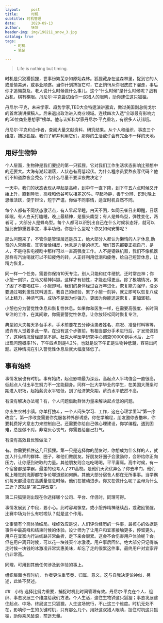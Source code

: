 ```yaml
---
layout:     post
title:      时机
subtitle: 时机管理
date:       2020-09-13
author:     钰博
header-img: img/190211_snow_3.jpg
catalog: true
tags:
    - 时机
    - 笔记
    
---
```



> Life is nothing but timing.

时机是只狡猾狐狸，世事纷繁芜杂如原始森林。狐狸藏身在这森林里，捉到它的人或爱情美满，或事业顺遂。当你计划捕捉它时，它正悄悄从你眼皮底下溜走，事后你才追悔莫及。老人说什么时候做什么事儿。这个“什么时候”是什么时候呢？战有战机，棋有棋眼。丹尼尔·平克尝试给你一双猎人的眼睛，助你逮住这只狐狸。

丹尼尔·平克，未来学家、趋势学家,TED大会特邀演讲嘉宾，做过美国副总统戈尔的首席演讲撰稿人。后来退出政治进入商业领域。连续四次入选“全球最有影响力的50位商业思想家”榜单。他与认知科学家丹尼尔·平克重名，有很多人认错哦。

丹尼尔·平克和合作者，查阅大量文献资料、研究结果。从个人和组织、事态三个维度，捕捉狐狸。我们了解并利用它们，那你的生活或许会有完全不一样的天地。

## 用好生物钟
个人层面，生物钟是我们要捉的第一只狐狸。它对我们工作生活状态影响比预想中的还要大。大海有潮起潮落，人状态有高低起伏。为什么程序员爱熬夜写代码？他们不知道熬夜会秃么？为什么尽量不要深夜做决定？

一天中，我们的状态表现从早起是高峰，到中午一直下降，到下午五六点时候又开始上升，直到睡觉，高峰和低谷可以相差20%。早起冷静，善于分辨、识别;晚上思维活跃，便于辩论，短于严谨。你做不同事情，适宜时机自然不同。

每个人都有不同状态激活点，有人早起早睡，白天不困，如同云雀日出即醒，日落即眠。有人白天打瞌睡，晚上最精神，是猫头鹰型；有人是蜂鸟型，弹性变化，两者可 。大部分人是蜂鸟型。每个人都可以识别出自己在什么时候状态好，就可以据此安排重要事宜，事半功倍。你是什么型呢？你又如何安排呢？

那么问题来了，不管你是管理层还是员工，绝大部分人都认为懒惰的人才休息,勤奋的人常熬夜。其实恰恰相反，休息是力量的标志。我们首先都要正视自己，是人，不是电影电视剧中那样可以一直高强度工作。人不是钢铁机器，我们不像机器那样有汽油喝就可以不知疲倦的转。人正好利用低潮和疲倦，给自己短暂休息，让精力恢复。

同一样一个任务，需要你保持10天专注。别人只能和红牛硬抗，还时常走神；你小憩一刻钟，立马又精神抖擞。这样才有韧性，才能走得更远。除了极端情况，累了困了不要喝红牛，小憩即可。我们的身体经过百万年进化，恢复能力强悍，没必要通过喝刺激性饮料透支。我自己的经验，累了小憩一刻钟，就立即可以恢复八成以上精力，神清气爽。成功不是因为你强力，更因为你能迅速恢复，更加坚韧。

小憩也分为警觉性休息和恢复性休息。如果你和医生一样，在需要高强度、长时间专注的工作，在其间歇，你需要警觉性休息，让你放轻松同时恢复专注。

典型如大夫每天多台手术，手术前要花五分钟读患者姓名、病况、准备材料等等，或许有人觉着多此一举。在没有这个步骤前，有相当部分手术进行后，才发现做错了，这种情况曾经屡见不鲜。杜克大学医学研究中心调查90000例手术后，上午出现问题概率1%，下午四点则是4.2%，也就是说下午正是生物钟低潮，容易出问题。这种情况在引入警觉性休息后就大幅度降低了。



## 事有始终
事情发展也有时机。事有始终，起点影响最为深远，高起点人平均值会一直很高，低起点人付出半生努力不一定能翻身。同样一批大学毕业的学生，在美国大萧条时期进入职场，起始薪资水平较低，到了经济繁荣期，薪资水平依然不高。

有没有解决办法呢？有，个人问题借助群体力量来解决起点低的问题。

你出生农村小镇，你单打独斗，一个人闷头学习、工作，这在心理学里叫“第一序改变”。第一序改变需要你克服各种外部诱惑，你在学编程，朋友邀你去撸串，你要耗费好大意志力来控制自己。还需要你给自己做心理建设，你学编程，遇到困难，总是做不对，非常灰心丧气，你需要给自己打气。

有没有高效且优雅做法？

有。你需要抓住这几只狐狸。第一只是选择你的朋友时，你想成为什么样的人，就加入什么样的群体、圈子，和他们做朋友。好朋友好圈子会激励你，会带给你正向压力，让你感到进取的力量。其他朋友则会吃吃喝喝，平平庸庸。高中时候，有一个宿舍都是学霸，最差的也考入了211高校。是他们天资优异么？你去串门，他们晚上睡觉前洗脚都在争论哪道题如何解。其他大部分宿舍人都在无所事事。当学霸们每天都浸泡在高质量信息时候，他们在被动进步。你又在做什么呢？孟母为什么三迁？这就是“第二序改变”。

第二只狐狸则出现在你选择哪个公司、平台、伴侣时，同理可得。

事情发展到了中段，要小心。此时容易懈怠，或小憩养精神继续战，或激励警醒。比赛中场为什么有啦啦队？就是这个作用。

让事情有个高体验结局。峰终效应是说，人们评价经历的一件事，最核心的依据是事件中最高峰和结束时候的体验。设计师为了让用户和宜家接触更多，停留更久，用户在宜家内行进线路非常曲折，走下来会很累。这会不会伤害用户体验呢？会。但在用户离开时候，可以花一块钱买个冰激凌。用户事后回忆，绝大部分只记得临走时候一块钱的冰激凌非常实惠美味，却忘了走的很累这件事，最终用户对宜家评价非常高。

同理，可用到其他任何涉及到体验的事上。

组织层面也有时机， 作者更注重节奏、归属、意义，这与自我决定论神似，另述，此处不赘述。

##　小结
选择比努力重要，捕捉时机比时间管理有效。丹尼尔·平克在个人、组织、事态发展三个维度给我们方法。个人生活，逮住生物钟这只狐狸；事态发展逮住起点、中场、终局这三只狐狸。人生这场旅行，不止这三个维度。时机无处不在，影响你一生的关键时机，只有那么几个。用好这双猎人眼睛，捉住时机这只狐狸，助你乘风破浪，前途无量。



